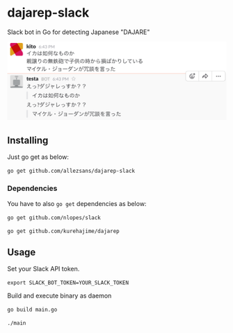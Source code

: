# dajarep-slack
Slack bot in Go for detecting Japanese "DAJARE"

![image](https://github.com/allezsans/dajarep-slack/blob/image/image01.png)

## Installing
Just go get as below:

`go get github.com/allezsans/dajarep-slack`

### Dependencies
You have to also `go get` dependencies as below:

`go get github.com/nlopes/slack`

`go get github.com/kurehajime/dajarep`

## Usage
Set your Slack API token.

`export SLACK_BOT_TOKEN=YOUR_SLACK_TOKEN`

Build and execute binary as daemon

`go build main.go`

`./main`
